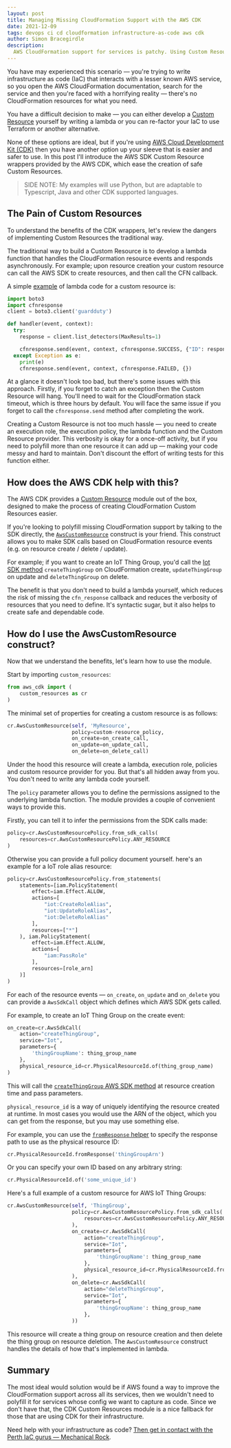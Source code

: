```yaml
---
layout: post
title: Managing Missing CloudFormation Support with the AWS CDK
date: 2021-12-09
tags: devops ci cd cloudformation infrastructure-as-code aws cdk
author: Simon Bracegirdle
description:
  AWS CloudFormation support for services is patchy. Using Custom Resources to poll-fill them can be prone to error and messy. In this post I introduce a module that the AWS CDK provides to make creation of Custom Resources easier, safer and less messy. 
---
```


You have may experienced this scenario — you're trying to write infrastructure as code (IaC) that interacts with a lesser known AWS service, so you open the AWS CloudFormation documentation, search for the service and then you're faced with a horrifying reality — there's no CloudFormation resources for what you need.

You have a difficult decision to make — you can either develop a [Custom Resource](https://docs.aws.amazon.com/AWSCloudFormation/latest/UserGuide/template-custom-resources.html) yourself by writing a lambda or you can re-factor your IaC to use Terraform or another alternative.

None of these options are ideal, but if you're using [AWS Cloud Development Kit (CDK)](https://docs.aws.amazon.com/cdk/api/v2/) then you have another option up your sleeve that is easier and safer to use. In this post I'll introduce the AWS SDK Custom Resource wrappers provided by the AWS CDK, which ease the creation of safe Custom Resources.

> SIDE NOTE: My examples will use Python, but are adaptable to Typescript, Java and other CDK supported languages.

## The Pain of Custom Resources

To understand the benefits of the CDK wrappers, let's review the dangers of implementing Custom Resources the traditional way.

The traditional way to build a Custom Resource is to develop a lambda function that handles the CloudFormation resource events and responds asynchronously. For example; upon resource creation your custom resource can call the AWS SDK to create resources, and then call the CFN callback.

A simple [example](https://aws.amazon.com/blogs/infrastructure-and-automation/aws-cloudformation-custom-resource-creation-with-python-aws-lambda-and-crhelper/) of lambda code for a custom resource is:

```py
import boto3
import cfnresponse
client = boto3.client('guardduty')

def handler(event, context):
  try:
    response = client.list_detectors(MaxResults=1)

    cfnresponse.send(event, context, cfnresponse.SUCCESS, {"ID": response['DetectorIds'][0]} if response and response['DetectorIds'] else {})
  except Exception as e:
    print(e)
    cfnresponse.send(event, context, cfnresponse.FAILED, {})
```

At a glance it doesn't look too bad, but there's some issues with this approach. Firstly, if you forget to catch an exception then the Custom Resource will hang. You'll need to wait for the CloudFormation stack timeout, which is three hours by default. You will face the same issue if you forget to call the `cfnresponse.send` method after completing the work.

Creating a Custom Resource is not too much hassle — you need to create an execution role, the execution policy, the lambda function and the Custom Resource provider. This verbosity is okay for a once-off activity, but if you need to polyfill more than one resource it can add up — making your code messy and hard to maintain. Don't discount the effort of writing tests for this function either.

## How does the AWS CDK help with this?

The AWS CDK provides a [Custom Resource](https://docs.aws.amazon.com/cdk/api/v2/docs/aws-cdk-lib.custom_resources-readme.html) module out of the box, designed to make the process of creating CloudFormation Custom Resources easier.

If you're looking to polyfill missing CloudFormation support by talking to the SDK directly, the [`AwsCustomResource`](https://docs.aws.amazon.com/cdk/api/v2/docs/aws-cdk-lib.custom_resources.AwsCustomResource.html) construct is your friend. This construct allows you to make SDK calls based on CloudFormation resource events (e.g. on resource create / delete / update).

For example; if you want to create an IoT Thing Group, you'd call the [Iot SDK method](https://docs.aws.amazon.com/AWSJavaScriptSDK/latest/AWS/Iot.html) `createThingGroup` on CloudFormation create, `updateThingGroup` on update and `deleteThingGroup` on delete.

The benefit is that you don't need to build a lambda yourself, which reduces the risk of missing the `cfn_response` callback and reduces the verbosity of resources that you need to define. It's syntactic sugar, but it also helps to create safe and dependable code.

## How do I use the AwsCustomResource construct?

Now that we understand the benefits, let's learn how to use the module.

Start by importing `custom_resources`:

```py
from aws_cdk import (
    custom_resources as cr
)
```

The minimal set of properties for creating a custom resource is as follows:

```py
cr.AwsCustomResource(self, 'MyResource',
                     policy=custom-resource_policy,
                     on_create=on_create_call,
                     on_update=on_update_call,
                     on_delete=on_delete_call)
```

Under the hood this resource will create a lambda, execution role, policies and custom resource provider for you. But that's all hidden away from you. You don't need to write any lambda code yourself.

The `policy` parameter allows you to define the permissions assigned to the underlying lambda function. The module provides a couple of convenient ways to provide this.

Firstly, you can tell it to infer the permissions from the SDK calls made:

```py
policy=cr.AwsCustomResourcePolicy.from_sdk_calls(
    resources=cr.AwsCustomResourcePolicy.ANY_RESOURCE
)
```

Otherwise you can provide a full policy document yourself. here's an example for a IoT role alias resource:

```py
policy=cr.AwsCustomResourcePolicy.from_statements(
    statements=[iam.PolicyStatement(
        effect=iam.Effect.ALLOW,
        actions=[
            "iot:CreateRoleAlias",
            "iot:UpdateRoleAlias",
            "iot:DeleteRoleAlias"
        ],
        resources=["*"]
    ), iam.PolicyStatement(
        effect=iam.Effect.ALLOW,
        actions=[
            "iam:PassRole"
        ],
        resources=[role_arn]
    )]
)
```

For each of the resource events — `on_create`, `on_update` and `on_delete` you can provide a `AwsSdkCall` object which defines which AWS SDK gets called.

For example, to create an IoT Thing Group on the create event:

```py
on_create=cr.AwsSdkCall(
    action="createThingGroup",
    service="Iot",
    parameters={
        'thingGroupName': thing_group_name
    },
    physical_resource_id=cr.PhysicalResourceId.of(thing_group_name)
)
```

This will call the [`createThingGroup` AWS SDK method](https://docs.aws.amazon.com/AWSJavaScriptSDK/latest/AWS/Iot.html#createThingGroup-property) at resource creation time and pass parameters.

`physical_resource_id` is a way of uniquely identifying the resource created at runtime. In most cases you would use the ARN of the object, which you can get from the response, but you may use something else.

For example, you can use the [`fromResponse` helper](https://docs.aws.amazon.com/cdk/api/v2/docs/aws-cdk-lib.custom_resources.PhysicalResourceId.html#static-fromwbrresponseresponsepath) to specify the response path to use as the physical resource ID:

```py
cr.PhysicalResourceId.fromResponse('thingGroupArn')
```

Or you can specify your own ID based on any arbitrary string:

```py
cr.PhysicalResourceId.of('some_unique_id')
```

Here's a full example of a custom resource for AWS IoT Thing Groups:

```py
cr.AwsCustomResource(self, 'ThingGroup',
                     policy=cr.AwsCustomResourcePolicy.from_sdk_calls(
                         resources=cr.AwsCustomResourcePolicy.ANY_RESOURCE
                     ),
                     on_create=cr.AwsSdkCall(
                         action="createThingGroup",
                         service="Iot",
                         parameters={
                             'thingGroupName': thing_group_name
                         },
                         physical_resource_id=cr.PhysicalResourceId.fromResponse('thingGroupArn')
                     ),
                     on_delete=cr.AwsSdkCall(
                         action="deleteThingGroup",
                         service="Iot",
                         parameters={
                             'thingGroupName': thing_group_name
                         },
                     ))
```

This resource will create a thing group on resource creation and then delete the thing group on resource deletion. The `AwsCustomResource` construct handles the details of how that's implemented in lambda.

## Summary

The most ideal would solution would be if AWS found a way to improve the CloudFormation support across all its services, then we wouldn't need to polyfill it for services whose config we want to capture as code. Since we don't have that, the CDK Custom Resources module is a nice fallback for those that are using CDK for their infrastructure.

Need help with your infrastructure as code? [Then get in contact with the Perth IaC gurus — Mechanical Rock](https://mechanicalrock.io/lets-get-started).

